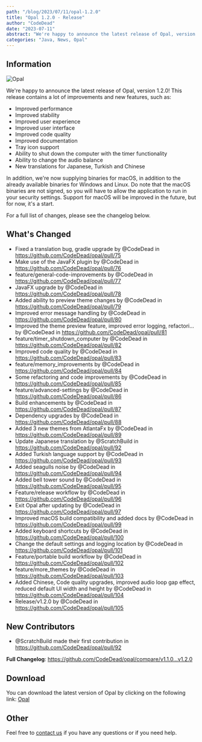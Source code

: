 ```yaml
---
path: "/blog/2023/07/11/opal-1.2.0"
title: "Opal 1.2.0 - Release"
author: "CodeDead"
date: "2023-07-11"
abstract: "We're happy to announce the latest release of Opal, version 1.2.0! This release contains a lot of improvements and new features..." 
categories: "Java, News, Opal"
---
```

## Information

![Opal](https://i.imgur.com/UAxfclq.png)

We're happy to announce the latest release of Opal, version 1.2.0! This release contains a lot of improvements and new features, such as:
 
 - Improved performance
 - Improved stability
 - Improved user experience
 - Improved user interface
 - Improved code quality
 - Improved documentation
 - Tray icon support
 - Ability to shut down the computer with the timer functionality
 - Ability to change the audio balance
 - New translations for Japanese, Turkish and Chinese

In addition, we're now supplying binaries for macOS, in addition to the already available binaries for Windows and Linux.
Do note that the macOS binaries are not signed, so you will have to allow the application to run in your security settings.
Support for macOS will be improved in the future, but for now, it's a start.

For a full list of changes, please see the changelog below.

## What's Changed

* Fixed a translation bug, gradle upgrade by @CodeDead in https://github.com/CodeDead/opal/pull/75
* Make use of the JavaFX plugin by @CodeDead in https://github.com/CodeDead/opal/pull/76
* feature/general-code-improvements by @CodeDead in https://github.com/CodeDead/opal/pull/77
* JavaFX upgrade by @CodeDead in https://github.com/CodeDead/opal/pull/78
* Added ability to preview theme changes by @CodeDead in https://github.com/CodeDead/opal/pull/79
* Improved error message handling by @CodeDead in https://github.com/CodeDead/opal/pull/80
* Improved the theme preview feature, improved error logging, refactori… by @CodeDead in https://github.com/CodeDead/opal/pull/81
* feature/timer_shutdown_computer by @CodeDead in https://github.com/CodeDead/opal/pull/82
* Improved code quality by @CodeDead in https://github.com/CodeDead/opal/pull/83
* feature/memory_improvements by @CodeDead in https://github.com/CodeDead/opal/pull/84
* Some refactoring and code improvements by @CodeDead in https://github.com/CodeDead/opal/pull/85
* feature/advanced-settings by @CodeDead in https://github.com/CodeDead/opal/pull/86
* Build enhancements by @CodeDead in https://github.com/CodeDead/opal/pull/87
* Dependency upgrades by @CodeDead in https://github.com/CodeDead/opal/pull/88
* Added 3 new themes from AtlantaFx by @CodeDead in https://github.com/CodeDead/opal/pull/89
* Update Japanese translation by @ScratchBuild in https://github.com/CodeDead/opal/pull/92
* Added Turkish language support by @CodeDead in https://github.com/CodeDead/opal/pull/93
* Added seagulls noise by @CodeDead in https://github.com/CodeDead/opal/pull/94
* Added bell tower sound by @CodeDead in https://github.com/CodeDead/opal/pull/95
* Feature/release workflow by @CodeDead in https://github.com/CodeDead/opal/pull/96
* Exit Opal after updating by @CodeDead in https://github.com/CodeDead/opal/pull/97
* Improved macOS build compatibility and added docs by @CodeDead in https://github.com/CodeDead/opal/pull/99
* Added keyboard shortcuts by @CodeDead in https://github.com/CodeDead/opal/pull/100
* Change the default settings and logging location by @CodeDead in https://github.com/CodeDead/opal/pull/101
* Feature/portable build workflow by @CodeDead in https://github.com/CodeDead/opal/pull/102
* feature/more_themes by @CodeDead in https://github.com/CodeDead/opal/pull/103
* Added Chinese, Code quality upgrades, improved audio loop gap effect, reduced default UI width and height by @CodeDead in https://github.com/CodeDead/opal/pull/104
* Release/v1.2.0 by @CodeDead in https://github.com/CodeDead/opal/pull/105

## New Contributors
* @ScratchBuild made their first contribution in https://github.com/CodeDead/opal/pull/92

**Full Changelog**: https://github.com/CodeDead/opal/compare/v1.1.0...v1.2.0

## Download

You can download the latest version of Opal by clicking on the following link:
[Opal](https://codedead.com/software/opal)

## Other

Feel free to [contact us](/contact) if you have any questions or if you need help.
